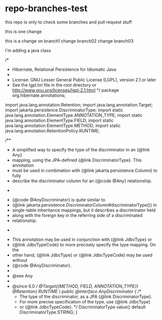 # repo-branches-test
this repo is only to check some branches and pull request stuff


this is one change


this is a change on branch1
change branch02
change branch03



I'm adding a java class 


/*
 * Hibernate, Relational Persistence for Idiomatic Java
 *
 * License: GNU Lesser General Public License (LGPL), version 2.1 or later
 * See the lgpl.txt file in the root directory or http://www.gnu.org/licenses/lgpl-2.1.html
 */
package org.hibernate.annotations;

import java.lang.annotation.Retention;
import java.lang.annotation.Target;
import jakarta.persistence.DiscriminatorType;
import static java.lang.annotation.ElementType.ANNOTATION_TYPE;
import static java.lang.annotation.ElementType.FIELD;
import static java.lang.annotation.ElementType.METHOD;
import static java.lang.annotation.RetentionPolicy.RUNTIME;

/**
 * A simplified way to specify the type of the discriminator in an {@link Any}
 * mapping, using the JPA-defined {@link DiscriminatorType}. This annotation
 * must be used in combination with {@link jakarta.persistence.Column} to fully
 * describe the discriminator column for an {@code @Any} relationship.
 * <p>
 * {@code @AnyDiscriminator} is quite similar to
 * {@link jakarta.persistence.DiscriminatorColumn#discriminatorType()} in
 * single-table inheritance mappings, but it describes a discriminator held
 * along with the foreign key in the referring side of a discriminated
 * relationship.
 * <p>
 * This annotation may be used in conjunction with {@link JdbcType} or
 * {@link JdbcTypeCode} to more precisely specify the type mapping. On the
 * other hand, {@link JdbcType} or {@link JdbcTypeCode} may be used without
 * {@code @AnyDiscriminator}.
 *
 * @see Any
 *
 * @since 6.0
 */
@Target({METHOD, FIELD, ANNOTATION_TYPE})
@Retention( RUNTIME )
public @interface AnyDiscriminator {
	/**
	 * The type of the discriminator, as a JPA {@link DiscriminatorType}.
	 * For more precise specification of the type, use {@link JdbcType}
	 * or {@link JdbcTypeCode}.
	 */
	DiscriminatorType value() default DiscriminatorType.STRING;
}
